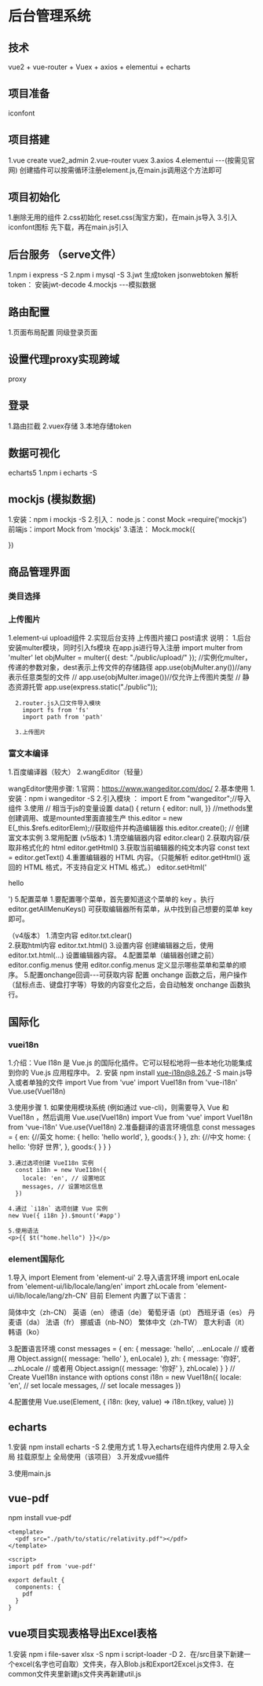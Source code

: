 # 后台管理系统

## 技术
  vue2 + vue-router + Vuex + axios + elementui + echarts

## 项目准备
iconfont

## 项目搭建
1.vue create vue2_admin
2.vue-router vuex
3.axios
4.elementui ---(按需见官网)
创建插件可以按需循环注册element.js,在main.js调用这个方法即可


## 项目初始化
1.删除无用的组件
2.css初始化
reset.css(淘宝方案)，在main.js导入
3.引入iconfont图标
先下载，再在main.js引入
 

## 后台服务 （serve文件）
1.npm i express -S
2.npm i mysql -S
3.jwt 生成token jsonwebtoken
解析token： 安装jwt-decode
4.mockjs ---模拟数据

## 路由配置
1.页面布局配置 同级登录页面


## 设置代理proxy实现跨域
proxy

## 登录
1.路由拦截
2.vuex存储
3.本地存储token

## 数据可视化
echarts5
1.npm i echarts -S

## mockjs (模拟数据)
  1.安装：npm i mockjs -S
  2.引入：
    node.js：const Mock =require('mockjs')
    前端js：import Mock from 'mockjs'
  3.语法：
  Mock.mock({

  })

## 商品管理界面

### 类目选择

### 上传图片
1.element-ui upload组件
2.实现后台支持
      上传图片接口 post请求 
      说明：
      1.后台安装multer模块，同时引入fs模块
      在app.js进行导入注册
        import multer from 'multer'
        let objMulter = multer({ dest: "./public/upload/" }); 
        //实例化multer，传递的参数对象，dest表示上传文件的存储路径
        app.use(objMulter.any())//any表示任意类型的文件
        // app.use(objMulter.image())//仅允许上传图片类型
        // 静态资源托管
        app.use(express.static("./public"));

      2.router.js入口文件导入模块
        import fs from 'fs'
        import path from 'path'

      3.上传图片

### 富文本编译
1.百度编译器（较大）
2.wangEditor（轻量）

wangEditor使用步骤:
1.官网：https://www.wangeditor.com/doc/
2.基本使用
    1.安装：npm i wangeditor -S
    2.引入模块 ：
    import E from "wangeditor";//导入组件
    3.使用
      // 相当于js的变量设置
      data() {
      return {
        editor: null,
      }}
      //methods里创建调用、或是mounted里面直接生产
      this.editor = new E(_this.$refs.editorElem);//获取组件并构造编辑器
      this.editor.create(); // 创建富文本实例
  3.常用配置
  (v5版本)
    1.清空编辑器内容
      editor.clear()
    2.获取内容/获取非格式化的 html
      editor.getHtml()
    3.获取当前编辑器的纯文本内容
      const text = editor.getText()
    4.重置编辑器的 HTML 内容。（只能解析 editor.getHtml() 返回的 HTML 格式，不支持自定义 HTML 格式。）
      editor.setHtml('<p>hello</p>')
    5.配置菜单
      1.要配置哪个菜单，首先要知道这个菜单的 key 。执行 editor.getAllMenuKeys() 可获取编辑器所有菜单，从中找到自己想要的菜单 key 即可。
    
  （v4版本）
    1.清空内容
      editor.txt.clear()    
    2.获取html内容
      editor.txt.html() 
    3.设置内容
      创建编辑器之后，使用 editor.txt.html(...) 设置编辑器内容。
    4.配置菜单（编辑器创建之前）
      editor.config.menus
    使用 editor.config.menus 定义显示哪些菜单和菜单的顺序。
    5.配置onchange回调---可获取内容
      配置 onchange 函数之后，用户操作（鼠标点击、键盘打字等）导致的内容变化之后，会自动触发 onchange 函数执行。

## 国际化

### vuei18n
1.介绍：Vue I18n 是 Vue.js 的国际化插件。它可以轻松地将一些本地化功能集成到你的 Vue.js 应用程序中。
2. 安装
    npm install vue-i18n@8.26.7 -S
    main.js导入或者单独的文件
      import Vue from 'vue'
      import VueI18n from 'vue-i18n'
      Vue.use(VueI18n)

3.使用步骤
    1. 如果使用模块系统 (例如通过 vue-cli)，则需要导入 Vue 和 VueI18n ，然后调用 Vue.use(VueI18n)
      import Vue from 'vue'
      import VueI18n from 'vue-i18n'
      Vue.use(VueI18n)
    2.准备翻译的语言环境信息
      const messages = {
      en: {//英文
        home: {
          hello: 'hello world',
        },
        goods:{
        }
      },
      zh: {//中文
       home: {
          hello: '你好 世界',
        },
        goods:{
        }
      }
    }

    3.通过选项创建 VueI18n 实例
      const i18n = new VueI18n({
        locale: 'en', // 设置地区
        messages, // 设置地区信息
      })

    4.通过 `i18n` 选项创建 Vue 实例
    new Vue({ i18n }).$mount('#app')

    5.使用语法
    <p>{{ $t("home.hello") }}</p>

### element国际化
1.导入
import Element from 'element-ui'
2.导入语言环境
import enLocale from 'element-ui/lib/locale/lang/en'
import zhLocale from 'element-ui/lib/locale/lang/zh-CN'
目前 Element 内置了以下语言：

简体中文（zh-CN）
英语（en）
德语（de）
葡萄牙语（pt）
西班牙语（es）
丹麦语（da）
法语（fr）
挪威语（nb-NO）
繁体中文（zh-TW）
意大利语（it）
韩语（ko）

3.配置语言环境
const messages = {
  en: {
    message: 'hello',
    ...enLocale // 或者用 Object.assign({ message: 'hello' }, enLocale)
  },
  zh: {
    message: '你好',
    ...zhLocale // 或者用 Object.assign({ message: '你好' }, zhLocale)
  }
}
// Create VueI18n instance with options
const i18n = new VueI18n({
  locale: 'en', // set locale
  messages, // set locale messages
})

4.配置使用
Vue.use(Element, {
   i18n: (key, value) => i18n.t(key, value)
})


## echarts
1.安装 npm install echarts -S
2.使用方式
  1.导入echarts在组件内使用
  2.导入全局 挂载原型上 全局使用（该项目）
  3.开发成vue插件

3.使用main.js


## vue-pdf
npm install vue-pdf

    <template>
      <pdf src="./path/to/static/relativity.pdf"></pdf>
    </template>

    <script>
    import pdf from 'vue-pdf'

    export default {
      components: {
        pdf
      }
    }

## vue项目实现表格导出Excel表格
1.安装
npm i file-saver xlsx -S
npm i script-loader -D
2．在/src目录下新建一个excel(名字也可自取）文件夹，存入Blob.js和Export2Excel.js文件3．在common文件夹里新建js文件夹再新建util.js


